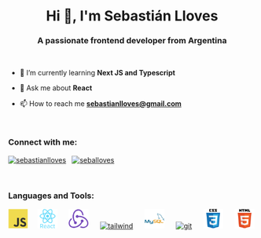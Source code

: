 <h1 align="center">Hi 👋, I'm Sebastián Lloves</h1>
<h3 align="center">A passionate frontend developer from Argentina</h3>
<br/>

- 🌱 I’m currently learning **Next JS and Typescript**

- 💬 Ask me about **React**

- 📫 How to reach me **sebastianlloves@gmail.com**
  
<br/>

<h3 align="left">Connect with me:</h3>
<p align="left">
<a href="https://linkedin.com/in/sebastianlloves" target="blank"><img align="center" src="https://icongr.am/fontawesome/linkedin.svg?size=128&color=70c8ff" alt="sebastianlloves" height="30" width="40" /></a>&nbsp;&nbsp;
<a href="https://instagram.com/seballoves" target="blank"><img align="center" src="https://icongr.am/fontawesome/instagram.svg?size=128&color=70c8ff" alt="seballoves" height="30" width="40" /></a>
</p>

<br/>

<h3 align="left" >Languages and Tools:</h3>
<a href="https://developer.mozilla.org/en-US/docs/Web/JavaScript" target="_blank" rel="noreferrer"><img src="https://raw.githubusercontent.com/devicons/devicon/master/icons/javascript/javascript-original.svg" alt="javascript" width="40" height="40"/></a>&nbsp;&nbsp;&nbsp;&nbsp;
<a href="https://reactjs.org/" target="_blank" rel="noreferrer"><img src="https://raw.githubusercontent.com/devicons/devicon/master/icons/react/react-original-wordmark.svg" alt="react" width="40" height="40"/></a>&nbsp;&nbsp;&nbsp;&nbsp;&nbsp;
<a href="https://redux.js.org" target="_blank" rel="noreferrer"><img src="https://raw.githubusercontent.com/devicons/devicon/master/icons/redux/redux-original.svg" alt="redux" width="40" height="40"/></a>&nbsp;&nbsp;&nbsp;&nbsp;&nbsp;
<a href="https://tailwindcss.com/" target="_blank" rel="noreferrer"><img src="https://www.vectorlogo.zone/logos/tailwindcss/tailwindcss-icon.svg" alt="tailwind" width="40" height="40"/></a>&nbsp;&nbsp;&nbsp;&nbsp;&nbsp;
<a href="https://www.mysql.com/" target="_blank" rel="noreferrer"><img src="https://raw.githubusercontent.com/devicons/devicon/master/icons/mysql/mysql-original-wordmark.svg" alt="mysql" width="40" height="40"/></a>&nbsp;&nbsp;&nbsp;&nbsp;&nbsp;
<a href="https://git-scm.com/" target="_blank" rel="noreferrer"><img src="https://www.vectorlogo.zone/logos/git-scm/git-scm-icon.svg" alt="git" width="40" height="40"/></a>&nbsp;&nbsp;&nbsp;&nbsp;&nbsp;
<a href="https://www.w3schools.com/css/" target="_blank" rel="noreferrer"><img src="https://raw.githubusercontent.com/devicons/devicon/master/icons/css3/css3-original-wordmark.svg" alt="css3" width="40" height="40"/></a>&nbsp;&nbsp;&nbsp;&nbsp;&nbsp;
<a href="https://www.w3.org/html/" target="_blank" rel="noreferrer"><img src="https://raw.githubusercontent.com/devicons/devicon/master/icons/html5/html5-original-wordmark.svg" alt="html5" width="40" height="40"/></a>&nbsp;&nbsp;&nbsp;&nbsp;&nbsp;

